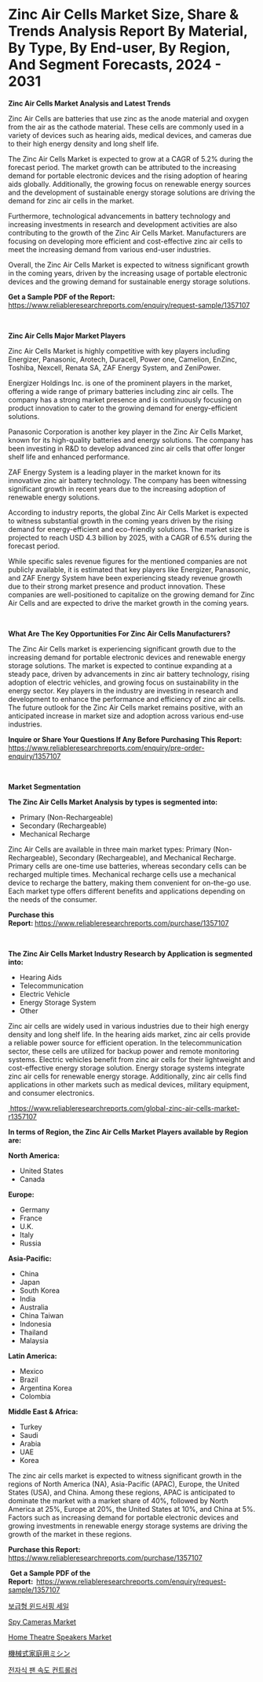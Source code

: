 <p><h1>Zinc Air Cells Market Size, Share & Trends Analysis Report By Material, By Type, By End-user, By Region, And Segment Forecasts, 2024 - 2031</h1></p><p><strong>Zinc Air Cells Market Analysis and Latest Trends</strong></p>
<p><p>Zinc Air Cells are batteries that use zinc as the anode material and oxygen from the air as the cathode material. These cells are commonly used in a variety of devices such as hearing aids, medical devices, and cameras due to their high energy density and long shelf life.</p><p>The Zinc Air Cells Market is expected to grow at a CAGR of 5.2% during the forecast period. The market growth can be attributed to the increasing demand for portable electronic devices and the rising adoption of hearing aids globally. Additionally, the growing focus on renewable energy sources and the development of sustainable energy storage solutions are driving the demand for zinc air cells in the market.</p><p>Furthermore, technological advancements in battery technology and increasing investments in research and development activities are also contributing to the growth of the Zinc Air Cells Market. Manufacturers are focusing on developing more efficient and cost-effective zinc air cells to meet the increasing demand from various end-user industries.</p><p>Overall, the Zinc Air Cells Market is expected to witness significant growth in the coming years, driven by the increasing usage of portable electronic devices and the growing demand for sustainable energy storage solutions.</p></p>
<p><strong>Get a Sample PDF of the Report:&nbsp;</strong> <a href="https://www.reliableresearchreports.com/enquiry/request-sample/1357107">https://www.reliableresearchreports.com/enquiry/request-sample/1357107</a></p>
<p>&nbsp;</p>
<p><strong>Zinc Air Cells Major Market Players</strong></p>
<p><p>Zinc Air Cells Market is highly competitive with key players including Energizer, Panasonic, Arotech, Duracell, Power one, Camelion, EnZinc, Toshiba, Nexcell, Renata SA, ZAF Energy System, and ZeniPower. </p><p>Energizer Holdings Inc. is one of the prominent players in the market, offering a wide range of primary batteries including zinc air cells. The company has a strong market presence and is continuously focusing on product innovation to cater to the growing demand for energy-efficient solutions.</p><p>Panasonic Corporation is another key player in the Zinc Air Cells Market, known for its high-quality batteries and energy solutions. The company has been investing in R&D to develop advanced zinc air cells that offer longer shelf life and enhanced performance.</p><p>ZAF Energy System is a leading player in the market known for its innovative zinc air battery technology. The company has been witnessing significant growth in recent years due to the increasing adoption of renewable energy solutions.</p><p>According to industry reports, the global Zinc Air Cells Market is expected to witness substantial growth in the coming years driven by the rising demand for energy-efficient and eco-friendly solutions. The market size is projected to reach USD 4.3 billion by 2025, with a CAGR of 6.5% during the forecast period.</p><p>While specific sales revenue figures for the mentioned companies are not publicly available, it is estimated that key players like Energizer, Panasonic, and ZAF Energy System have been experiencing steady revenue growth due to their strong market presence and product innovation. These companies are well-positioned to capitalize on the growing demand for Zinc Air Cells and are expected to drive the market growth in the coming years.</p></p>
<p>&nbsp;</p>
<p><strong>What Are The Key Opportunities For Zinc Air Cells Manufacturers?</strong></p>
<p><p>The Zinc Air Cells market is experiencing significant growth due to the increasing demand for portable electronic devices and renewable energy storage solutions. The market is expected to continue expanding at a steady pace, driven by advancements in zinc air battery technology, rising adoption of electric vehicles, and growing focus on sustainability in the energy sector. Key players in the industry are investing in research and development to enhance the performance and efficiency of zinc air cells. The future outlook for the Zinc Air Cells market remains positive, with an anticipated increase in market size and adoption across various end-use industries.</p></p>
<p><strong>Inquire or Share Your Questions If Any Before Purchasing This Report:</strong> <a href="https://www.reliableresearchreports.com/enquiry/pre-order-enquiry/1357107">https://www.reliableresearchreports.com/enquiry/pre-order-enquiry/1357107</a></p>
<p>&nbsp;</p>
<p><strong>Market Segmentation</strong></p>
<p><strong>The Zinc Air Cells Market Analysis by types is segmented into:</strong></p>
<p><ul><li>Primary (Non-Rechargeable)</li><li>Secondary (Rechargeable)</li><li>Mechanical Recharge</li></ul></p>
<p><p>Zinc Air Cells are available in three main market types: Primary (Non-Rechargeable), Secondary (Rechargeable), and Mechanical Recharge. Primary cells are one-time use batteries, whereas secondary cells can be recharged multiple times. Mechanical recharge cells use a mechanical device to recharge the battery, making them convenient for on-the-go use. Each market type offers different benefits and applications depending on the needs of the consumer.</p></p>
<p><strong>Purchase this Report:&nbsp;</strong><a href="https://www.reliableresearchreports.com/purchase/1357107">https://www.reliableresearchreports.com/purchase/1357107</a></p>
<p>&nbsp;</p>
<p><strong>The Zinc Air Cells Market Industry Research by Application is segmented into:</strong></p>
<p><ul><li>Hearing Aids</li><li>Telecommunication</li><li>Electric Vehicle</li><li>Energy Storage System</li><li>Other</li></ul></p>
<p><p>Zinc air cells are widely used in various industries due to their high energy density and long shelf life. In the hearing aids market, zinc air cells provide a reliable power source for efficient operation. In the telecommunication sector, these cells are utilized for backup power and remote monitoring systems. Electric vehicles benefit from zinc air cells for their lightweight and cost-effective energy storage solution. Energy storage systems integrate zinc air cells for renewable energy storage. Additionally, zinc air cells find applications in other markets such as medical devices, military equipment, and consumer electronics.</p></p>
<p><a href="https://www.reliableresearchreports.com/global-zinc-air-cells-market-r1357107">&nbsp;https://www.reliableresearchreports.com/global-zinc-air-cells-market-r1357107</a></p>
<p><strong>In terms of Region, the Zinc Air Cells Market Players available by Region are:</strong></p>
<p>
    <p> <strong> North America: </strong>
        <ul>
            <li>United States</li>
            <li>Canada</li>
        </ul>
        </p> 
    <p> <strong> Europe: </strong>
        <ul>
            <li>Germany</li>
            <li>France</li>
            <li>U.K.</li>
            <li>Italy</li>
            <li>Russia</li>
        </ul>
        </p> 
    <p> <strong> Asia-Pacific: </strong>
        <ul>
            <li>China</li>
            <li>Japan</li>
            <li>South Korea</li>
            <li>India</li>
            <li>Australia</li>
            <li>China Taiwan</li>
            <li>Indonesia</li>
            <li>Thailand</li>
            <li>Malaysia</li>
        </ul>
        </p> 
    <p> <strong> Latin America: </strong>
        <ul>
            <li>Mexico</li>
            <li>Brazil</li>
            <li>Argentina Korea</li>
            <li>Colombia</li>
        </ul>
        </p> 
    <p> <strong> Middle East & Africa: </strong>
        <ul>
            <li>Turkey</li>
            <li>Saudi</li>
            <li>Arabia</li>
            <li>UAE</li>
            <li>Korea</li>
        </ul>
    </p>
    </p>
<p><p>The zinc air cells market is expected to witness significant growth in the regions of North America (NA), Asia-Pacific (APAC), Europe, the United States (USA), and China. Among these regions, APAC is anticipated to dominate the market with a market share of 40%, followed by North America at 25%, Europe at 20%, the United States at 10%, and China at 5%. Factors such as increasing demand for portable electronic devices and growing investments in renewable energy storage systems are driving the growth of the market in these regions.</p></p>
<p><strong>Purchase this Report: </strong><a href="https://www.reliableresearchreports.com/purchase/1357107">https://www.reliableresearchreports.com/purchase/1357107</a></p>
<p>&nbsp;<strong>Get a Sample PDF of the Report:&nbsp;&nbsp;</strong><a href="https://www.reliableresearchreports.com/enquiry/request-sample/1357107">https://www.reliableresearchreports.com/enquiry/request-sample/1357107</a></p>
<p><strong></strong></p>
<p><p><a href="https://github.com/mithunmistry2258/Market-Research-Report-List-1/blob/main/3369359158899.md">보급형 윈드서핑 세일</a></p><p><a href="https://github.com/AndreanneHane2023/Market-Research-Report-List-1/blob/main/spy-cameras-market.md">Spy Cameras Market</a></p><p><a href="https://github.com/RyleeBauch2023/Market-Research-Report-List-1/blob/main/home-theatre-speakers-market.md">Home Theatre Speakers Market</a></p><p><a href="https://github.com/KenyonJohns/Market-Research-Report-List-1/blob/main/9388015149189.md">機械式家庭用ミシン</a></p><p><a href="https://github.com/DavidRobb19/Market-Research-Report-List-1/blob/main/5567554158898.md">전자식 팬 속도 컨트롤러</a></p></p>